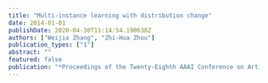 ```yaml
---
title: "Multi-instance learning with distribution change"
date: 2014-01-01
publishDate: 2020-04-30T11:14:54.190638Z
authors: ["Weijia Zhang", "Zhi-Hua Zhou"]
publication_types: ["1"]
abstract: ""
featured: false
publication: "*Proceedings of the Twenty-Eighth AAAI Conference on Artificial Intelligence*"
---
```


